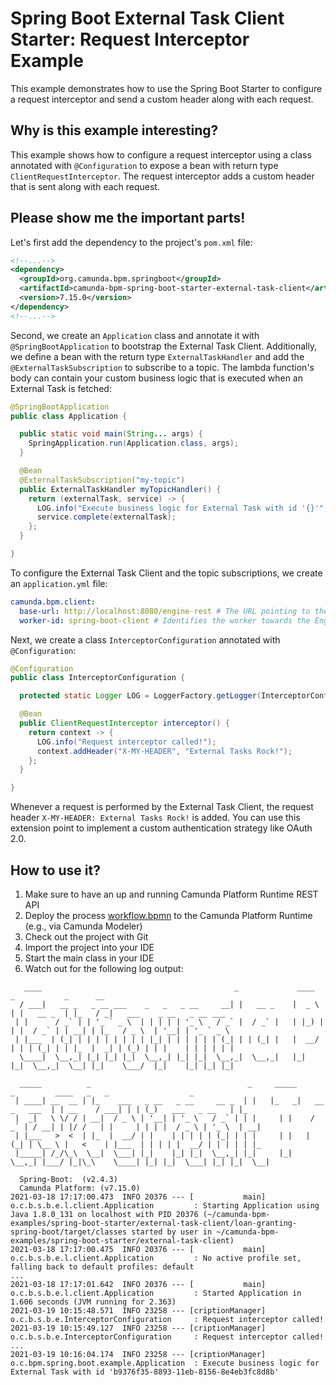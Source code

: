 # Spring Boot External Task Client Starter: Request Interceptor Example

This example demonstrates how to use the Spring Boot Starter to configure a request interceptor and 
send a custom header along with each request.

## Why is this example interesting?

This example shows how to configure a request interceptor using a class annotated with 
`@Configuration` to expose a bean with return type `ClientRequestInterceptor`. 
The request interceptor adds a custom header that is sent along with each request.

## Please show me the important parts!

Let's first add the dependency to the project's `pom.xml` file:
```xml
<!--...-->
<dependency>
  <groupId>org.camunda.bpm.springboot</groupId>
  <artifactId>camunda-bpm-spring-boot-starter-external-task-client</artifactId>
  <version>7.15.0</version>
</dependency>
<!--...-->
```

Second, we create an `Application` class and annotate it with `@SpringBootApplication` to bootstrap 
the External Task Client. Additionally, we define a bean with the return type `ExternalTaskHandler`
and add the `@ExternalTaskSubscription` to subscribe to a topic. The lambda function's body can 
contain your custom business logic that is executed when an External Task is fetched:

```java
@SpringBootApplication
public class Application {

  public static void main(String... args) {
    SpringApplication.run(Application.class, args);
  }

  @Bean
  @ExternalTaskSubscription("my-topic")
  public ExternalTaskHandler myTopicHandler() {
    return (externalTask, service) -> {
      LOG.info("Execute business logic for External Task with id '{}'", externalTask.getId());
      service.complete(externalTask);
    };
  }

}
```

To configure the External Task Client and the topic subscriptions, we create an `application.yml` file:
```yaml
camunda.bpm.client:
  base-url: http://localhost:8080/engine-rest # The URL pointing to the Camunda Platform Runtime REST API
  worker-id: spring-boot-client # Identifies the worker towards the Engine
```

Next, we create a class `InterceptorConfiguration` annotated with `@Configuration`:

```java
@Configuration
public class InterceptorConfiguration {

  protected static Logger LOG = LoggerFactory.getLogger(InterceptorConfiguration.class);

  @Bean
  public ClientRequestInterceptor interceptor() {
    return context -> {
      LOG.info("Request interceptor called!");
      context.addHeader("X-MY-HEADER", "External Tasks Rock!");
    };
  }

}
```

Whenever a request is performed by the External Task Client, the request header `X-MY-HEADER: External Tasks Rock!`
is added. You can use this extension point to implement a custom authentication strategy like OAuth 2.0.

## How to use it?

1. Make sure to have an up and running Camunda Platform Runtime REST API
2. Deploy the process [workflow.bpmn](./workflow.bpmn) to the Camunda Platform Runtime (e.g., via Camunda Modeler)
3. Check out the project with Git
4. Import the project into your IDE
5. Start the main class in your IDE
6. Watch out for the following log output:

```
   ____                                           _             ____    _           _      __
  / ___|   __ _   _ __ ___    _   _   _ __     __| |   __ _    |  _ \  | |   __ _  | |_   / _|   ___    _ __   _ __ ___
 | |      / _` | | '_ ` _ \  | | | | | '_ \   / _` |  / _` |   | |_) | | |  / _` | | __| | |_   / _ \  | '__| | '_ ` _ \
 | |___  | (_| | | | | | | | | |_| | | | | | | (_| | | (_| |   |  __/  | | | (_| | | |_  |  _| | (_) | | |    | | | | | |
  \____|  \__,_| |_| |_| |_|  \__,_| |_| |_|  \__,_|  \__,_|   |_|     |_|  \__,_|  \__| |_|    \___/  |_|    |_| |_| |_|

  _____          _                                   _     _____                 _         ____   _   _                  _
 | ____| __  __ | |_    ___   _ __   _ __     __ _  | |   |_   _|   __ _   ___  | | __    / ___| | | (_)   ___   _ __   | |_
 |  _|   \ \/ / | __|  / _ \ | '__| | '_ \   / _` | | |     | |    / _` | / __| | |/ /   | |     | | | |  / _ \ | '_ \  | __|
 | |___   >  <  | |_  |  __/ | |    | | | | | (_| | | |     | |   | (_| | \__ \ |   <    | |___  | | | | |  __/ | | | | | |_
 |_____| /_/\_\  \__|  \___| |_|    |_| |_|  \__,_| |_|     |_|    \__,_| |___/ |_|\_\    \____| |_| |_|  \___| |_| |_|  \__|

  Spring-Boot:  (v2.4.3)
  Camunda Platform: (v7.15.0)
2021-03-18 17:17:00.473  INFO 20376 --- [           main] o.c.b.s.b.e.l.client.Application         : Starting Application using Java 1.8.0_131 on localhost with PID 20376 (~/camunda-bpm-examples/spring-boot-starter/external-task-client/loan-granting-spring-boot/target/classes started by user in ~/camunda-bpm-examples/spring-boot-starter/external-task-client)
2021-03-18 17:17:00.475  INFO 20376 --- [           main] o.c.b.s.b.e.l.client.Application         : No active profile set, falling back to default profiles: default
...
2021-03-18 17:17:01.642  INFO 20376 --- [           main] o.c.b.s.b.e.l.client.Application         : Started Application in 1.606 seconds (JVM running for 2.363)
2021-03-19 10:15:48.571  INFO 23258 --- [criptionManager] o.c.b.s.b.e.InterceptorConfiguration     : Request interceptor called!
2021-03-19 10:15:49.127  INFO 23258 --- [criptionManager] o.c.b.s.b.e.InterceptorConfiguration     : Request interceptor called!
...
2021-03-19 10:16:04.174  INFO 23258 --- [criptionManager] o.c.bpm.spring.boot.example.Application  : Execute business logic for External Task with id 'b9376f35-8893-11eb-8156-8e4eb3fc8d8b'
```